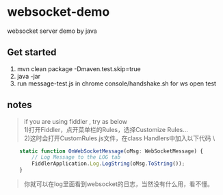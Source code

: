 # websocket-demo

websocket server demo by java 

## Get started

1. mvn clean package -Dmaven.test.skip=true
2. java -jar
3. run message-test.js in chrome console/handshake.sh for ws open test

## notes

> if you are using fiddler , try as below \
1)打开Fiddler，点开菜单栏的Rules，选择Customize Rules... \
2)这时会打开CustomRules.js文件，在class Handlers中加入以下代码 \

```javascript
    static function OnWebSocketMessage(oMsg: WebSocketMessage) {
        // Log Message to the LOG tab
        FiddlerApplication.Log.LogString(oMsg.ToString());
    }
```

> 你就可以在log里面看到websocket的日志，当然没有什么用，看不懂。
